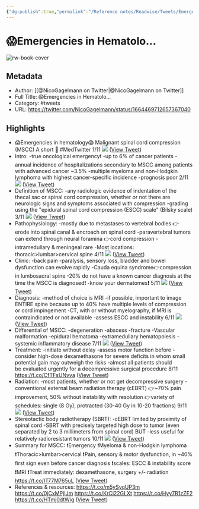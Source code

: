 ```yaml
---
{"dg-publish":true,"permalink":"/Reference notes/Readwise/Tweets/Emergencies in Hematolo...-3/"}
---
```


# 😱Emergencies in Hematolo...

![rw-book-cover](https://pbs.twimg.com/profile_images/1566858765609193486/5rq5awvk.jpg)

## Metadata
- Author: [[@NicoGagelmann on Twitter\|@NicoGagelmann on Twitter]]
- Full Title: 😱Emergencies in Hematolo...
- Category: #tweets
- URL: https://twitter.com/NicoGagelmann/status/1664469712657367040

## Highlights
- 😱Emergencies in hematology😱
  Malignant spinal cord compression (MSCC)
  A short 🧵 #MedTwitter 
  1/11 
  ![](https://pbs.twimg.com/media/FxlKrwvWcAMHnYp.png) ([View Tweet](https://twitter.com/NicoGagelmann/status/1664469712657367040))
- Intro:
  -true oncological emergency❗️
  -up to 6% of cancer patients 
  -annual incidence of hospitalizations secondary to MSCC among patients with advanced cancer ~3.5%
  -multiple myeloma and non-Hodgkin lymphoma with highest cancer-specific incidence
  -prognosis poor
  2/11 
  ![](https://pbs.twimg.com/media/FxlhPJVXwAAHZlI.jpg) ([View Tweet](https://twitter.com/NicoGagelmann/status/1664469715819847680))
- Definition of MSCC:
  -any radiologic evidence of indentation of the thecal sac or spinal cord compression, whether or not there are neurologic signs and symptoms associated with compression
  -grading using the "epidural spinal cord compression (ESCC) scale" (Bilsky scale)
  3/11 
  ![](https://pbs.twimg.com/media/FxlMk8BWYAA72K3.png) ([View Tweet](https://twitter.com/NicoGagelmann/status/1664469718516879361))
- Pathophysiology:
  -mostly due to metastases to vertebral bodies
  👉erode into spinal canal & encroach on spinal cord
  -paravertebral tumors can extend through neural foramina 👉cord compression
  -intramedullary & meningeal rare 
  -Most locations: thoracic>lumbar>cervical spine
  4/11 
  ![](https://pbs.twimg.com/media/FxlOTWZXgAADNcx.png) ([View Tweet](https://twitter.com/NicoGagelmann/status/1664469720798486531))
- Clinic:
  -back pain
  -paralysis, sensory loss, bladder and bowel dysfunction can evolve rapidly
  -Cauda equina syndrome👉compression in lumbosacral spine
  -20% do not have a known cancer diagnosis at the time the MSCC is diagnosed❗️
  -know your dermatomes❗️
  5/11 
  ![](https://pbs.twimg.com/media/FxlQYEZWIAAyArW.jpg) ([View Tweet](https://twitter.com/NicoGagelmann/status/1664469723067691012))
- Diagnosis:
  -method of choice is MRI
  -if possible, important to image ENTIRE spine because up to 40% have multiple levels of compression or cord impingement
  -CT, with or without myelography, if MRI is contraindicated or not available
  -assess ESCC and instability
  6/11 
  ![](https://pbs.twimg.com/media/FxlecWRXwAMGmZ3.png) ([View Tweet](https://twitter.com/NicoGagelmann/status/1664469726397882370))
- Differential of MSCC:
  -degeneration
  -abscess
  -fracture
  -Vascular malformation
  -epidural hematoma
  -extramedullary hematopoiesis
  -systemic inflammatory disease
  7/11 
  ![](https://pbs.twimg.com/media/FxleRVVXgAAxWaO.jpg) ([View Tweet](https://twitter.com/NicoGagelmann/status/1664469729111687168))
- Treatment:
  -initiate without delay
  -assess motor function before
  -consider high-dose dexamethasone for severe deficits in whom small potential gain may outweigh the risks
  -almost all patients should be evaluated urgently for a decompressive surgical procedure
  8/11 https://t.co/CfTFsUNvva ([View Tweet](https://twitter.com/NicoGagelmann/status/1664469740843147266))
- Radiation:
  -most patients, whether or not get decompressive surgery
  -conventional external beam radiation therapy (cEBRT)
  👉~70% pain improvement, 50% without instability with resolution
  👉variety of schedules: single (8 Gy), protracted (30-40 Gy in 10-20 fractions)
  9/11 
  ![](https://pbs.twimg.com/media/Fxlb1SqWYAEwu-n.jpg) ([View Tweet](https://twitter.com/NicoGagelmann/status/1664469743871336451))
- Stereotactic body radiotherapy (SBRT):
  -cEBRT limited by proximity of spinal cord
  -SBRT with precisely targeted high dose to tumor (even separated by 2 to 3 millimeters from spinal cord)
  BUT
  -less useful for relatively radioresistant tumors
  10/11 
  ![](https://pbs.twimg.com/media/Fxlb-sVWYAA70LJ.jpg) ([View Tweet](https://twitter.com/NicoGagelmann/status/1664469746253717506))
- Summary for MSCC:
  ❗️Emergency
  ❗️Myeloma & non-Hodgkin lymphoma
  ❗️Thoracic>lumbar>cervical
  ❗️Pain, sensory & motor dysfunction, in ~40% first sign even before cancer diagnosis
  ❗️scales: ESCC & instability score
  ❗️MRI 
  ❗️Treat immediately: dexamethasone, surgery +/- radiation https://t.co/IT77M765uL ([View Tweet](https://twitter.com/NicoGagelmann/status/1664469757158993922))
- References & resources:
  https://t.co/m5ySyqUP3m
  https://t.co/0jCxMPjIJm
  https://t.co/KrCi22GLXt
  https://t.co/Hyy7R1zZF2 https://t.co/HTmj0dtWig ([View Tweet](https://twitter.com/NicoGagelmann/status/1664469776318574595))

